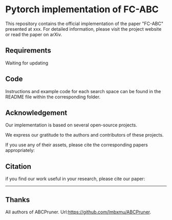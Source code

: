# Pytorch implementation of FC-ABC 
This repository contains the official implementation of the paper "FC-ABC" presented at xxx.
For detailed information, please visit the project website or read the paper on arXiv.

## Requirements
Waiting for updating


## Code
Instructions and example code for each search space can be found in the README file within the corresponding folder.


## Acknowledgement
Our implementation is based on several open-source projects.

We express our gratitude to the authors and contributors of these projects.

If you use any of their assets, please cite the corresponding papers appropriately:

## Citation 
if you find our work useful in your research, please cite our paper:
****

## Thanks 
All authors of ABCPruner. Url:https://github.com/lmbxmu/ABCPruner.
